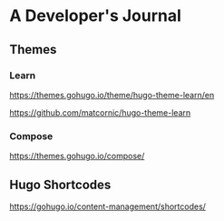 # A Developer's Journal


## Themes

### Learn

https://themes.gohugo.io/theme/hugo-theme-learn/en

https://github.com/matcornic/hugo-theme-learn


### Compose

https://themes.gohugo.io/compose/

## Hugo Shortcodes

https://gohugo.io/content-management/shortcodes/
